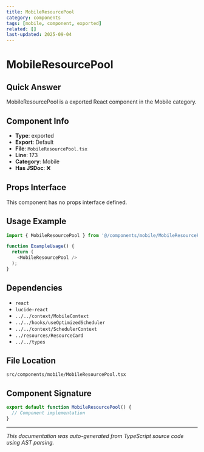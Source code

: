 ```yaml
---
title: MobileResourcePool
category: components
tags: [mobile, component, exported]
related: []
last-updated: 2025-09-04
---
```


# MobileResourcePool

## Quick Answer
MobileResourcePool is a exported React component in the Mobile category.

## Component Info

- **Type**: exported
- **Export**: Default
- **File**: `MobileResourcePool.tsx`
- **Line**: 173
- **Category**: Mobile
- **Has JSDoc**: ❌

## Props Interface

This component has no props interface defined.

## Usage Example

```typescript
import { MobileResourcePool } from '@/components/mobile/MobileResourcePool';

function ExampleUsage() {
  return (
    <MobileResourcePool />
  );
}
```

## Dependencies


- `react`
- `lucide-react`
- `../../context/MobileContext`
- `../../hooks/useOptimizedScheduler`
- `../../context/SchedulerContext`
- `../resources/ResourceCard`
- `../../types`


## File Location

`src/components/mobile/MobileResourcePool.tsx`

## Component Signature

```typescript
export default function MobileResourcePool() { 
  // Component implementation
}
```

---

*This documentation was auto-generated from TypeScript source code using AST parsing.*